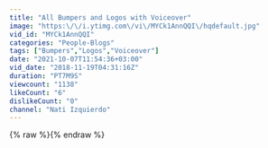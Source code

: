 ```yaml
---
title: "All Bumpers and Logos with Voiceover"
image: "https:\/\/i.ytimg.com\/vi\/MYCk1AnnQQI\/hqdefault.jpg"
vid_id: "MYCk1AnnQQI"
categories: "People-Blogs"
tags: ["Bumpers","Logos","Voiceover"]
date: "2021-10-07T11:54:36+03:00"
vid_date: "2018-11-19T04:31:16Z"
duration: "PT7M9S"
viewcount: "1138"
likeCount: "6"
dislikeCount: "0"
channel: "Nati Izquierdo"
---
```

{% raw %}{% endraw %}
